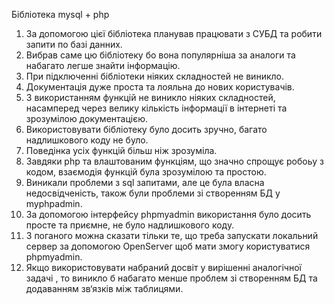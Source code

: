 Бібліотека mysql + php
1. За допомогою цієї бібліотека планував працювати з СУБД та робити запити по базі данних.
2. Вибрав саме цю бібліотеку бо вона популярніша за аналоги та набагато легше знайти інформацію.
3. При підключенні бібліотеки ніяких складностей не виникло.
4. Документація дуже проста та лояльна до нових користувачів.
5. З використанням функцій не виникло ніяких складностей, насамперед через велику кількість інформації в інтернеті та зрозумілою документацією.
6. Використовувати бібліотеку було досить зручно, багато надлишкового коду не було.
7. Поведінка усіх функцій більш ніж зрозуміла.
8. Завдяки php та влаштованим функціям, що значно спрощує робоьу з кодом, взаємодія функцій була зрозумілою та простою.
9. Виникали проблеми з sql запитами, але це була власна недосвідченість, також були проблеми зі створенням БД у myphpadmin.
10. За допомогою інтерфейсу phpmyadmin використання було досить просте та приємне, не було надлишкового коду.
11. З поганого можна сказати тільки те, що треба запускати локальний сервер за допомогою OpenServer щоб мати змогу користуватися phpmyadmin.
12. Якщо використовувати набраний досвіт у вирішенні аналогічної задачі , то виникло б набагато менше проблем зі створенням БД та додаванням зв‘язків між таблицями.
